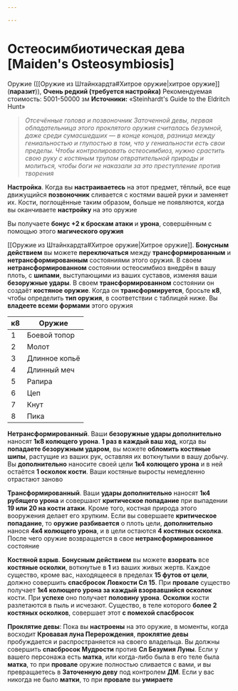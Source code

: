```yaml
---

---
```

# Остеосимбиотическая дева [Maiden's Osteosymbiosis]

Оружие ([[Оружие из Штайнхардта#Хитрое оружие|хитрое оружие]] (**паразит**)), **Очень редкий (требуется настройка)**
Рекомендуемая стоимость: 5001-50000 зм
**Источники:** «Steinhardt's Guide to the Eldritch Hunt»

> *Отсечённые голова и позвоночник Заточенной девы, первая обладательница этого проклятого оружия считалась безумной, даже среди сумасшедших — в конце концов, разница между гениальностью и глупостью в том, что у гениальности есть свои пределы. Чтобы контролировать остеосимбиоз, нужно срастить свою руку с костяным трупом отвратительной природы и молиться, чтобы боги не наказали за это преступление против творения*

**Настройка**. Когда вы **настраиваетесь** на этот предмет, тёплый, все еще движущийся **позвоночник** сливается с костями вашей руки и заменяет их. Кости, поглощённые таким образом, больше не появляются, когда вы оканчиваете **настройку** на это оружие

Вы получаете **бонус +2 к броскам атаки** и **урона**, совершённым с помощью этого **магического оружия**

[[Оружие из Штайнхардта#Хитрое оружие|Хитрое оружие]]. **Бонусным действием** вы можете **переключаться** между **трансформированным** и **нетрансформированным** состояниями этого оружия. В своем **нетрансформированном** состоянии остеосимбиоз внедрён в вашу плоть, с **шипами**, выступающими из ваших суставов, изменяя ваши **безоружные удары**. В своем **трансформированном** состоянии он создаёт **костяное оружие**. Когда он **трансформируется**, бросьте **к8**, чтобы определить **тип оружия**, в соответствии с таблицей ниже. Вы **владеете всеми формами** этого оружия

| к8  | Оружие        |
| --- | ------------- |
| 1   | Боевой топор  |
| 2   | Молот         |
| 3   | Длинное копьё |
| 4   | Длинный меч   |
| 5   | Рапира        |
| 6   | Цеп           |
| 7   | Кнут          |
| 8   | Пика          |
**Нетрансформированный**. Ваши **безоружные удары дополнительно** наносят **1к8 колющего урона**. **1 раз в каждый ваш ход**, когда вы **попадаете безоружным ударом**, вы можете **обломить костяные шипы**, растущие из ваших рук, оставляя их воткнутыми в вашу добычу. Вы **дополнительно** наносите своей цели **1к4 колющего урона** и в ней остаётся **1 осколок кости**. Ваши костяные выросты немедленно отрастают заново

**Трансформированный**. Ваши **удары дополнительно** наносят **1к4 рубящего урона** и совершают **критическое попадание** при выпадении **19 или 20 на кости атаки**. Кроме того, костная природа этого вооружения делает его хрупким. Если вы совершаете **критическое попадание**, то **оружие разбивается** о плоть цели, **дополнительно** нанося **4к4 колющего урона**, и в цели остаются **4 костяных осколка**. После чего оружие возвращается в свое **нетрансформированное** состояние

**Костяной взрыв**. **Бонусным действием** вы можете **взорвать** все **костяные осколки**, воткнутые в **1** из ваших живых жертв. Каждое существо, кроме вас, находящееся в пределах **15 футов от цели**, должно совершить **спасбросок Ловкости Сл 15**. При **провале** существо получает **1к4 колющего урона за каждый взорвавшийся осколок** кости. При **успехе** оно получает **половину урона**. **Осколки** кости разлетаются в пыль и исчезают. Существо, в теле которого **более 2 костяных осколков**, совершает этот **с помехой спасбросок**

**Проклятие девы**: Пока вы **настроены** на это оружие, в моменты, когда восходит **Кровавая луна Перерождения**, **проклятие девы** пробуждается и распространяется на своего владельца. Вы должны совершить **спасбросок Мудрости** против **Сл Безумия Луны**. Если у вашего персонажа есть **матка**, или когда-либо была в  его теле была **матка**, то при **провале** оружие полностью сливается с вами, и вы превращаетесь в **Заточенную деву** под контролем **ДМ**. Если у вас никогда не было **матки**, то при **провале** вы **умираете**